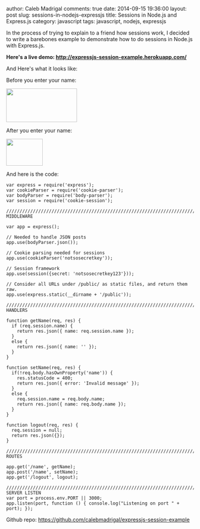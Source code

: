 author: Caleb Madrigal
comments: true
date: 2014-09-15 19:36:00
layout: post
slug: sessions-in-nodejs-expressjs
title: Sessions in Node.js and Express.js
category: javascript
tags: javascript, nodejs, expressjs

In the process of trying to explain to a friend how sessions work, I decided to write a barebones example to demonstrate how to do sessions in Node.js with Express.js.

**Here's a live demo: <http://expressjs-session-example.herokuapp.com/>**

And Here's what it looks like:

Before you enter your name:

<img src="/static/images/session_example_1.png" style="width:190px; height:90px" />

After you enter your name:

<img src="/static/images/session_example_2.png" style="width:98px; height:72px" />

And here is the code:

    var express = require('express');
    var cookieParser = require('cookie-parser');
    var bodyParser = require('body-parser');
    var session = require('cookie-session');
    
    ///////////////////////////////////////////////////////////////////////////////////////// MIDDLEWARE
    
    var app = express();
    
    // Needed to handle JSON posts
    app.use(bodyParser.json());
    
    // Cookie parsing needed for sessions
    app.use(cookieParser('notsosecretkey'));
    
    // Session framework
    app.use(session({secret: 'notsosecretkey123'}));
    
    // Consider all URLs under /public/ as static files, and return them raw.
    app.use(express.static(__dirname + '/public'));
    
    /////////////////////////////////////////////////////////////////////////////////////////// HANDLERS 
    
    function getName(req, res) {
      if (req.session.name) {
        return res.json({ name: req.session.name });
      }
      else {
        return res.json({ name: '' });
      }
    }
    
    function setName(req, res) {
      if(!req.body.hasOwnProperty('name')) {
        res.statusCode = 400;
        return res.json({ error: 'Invalid message' });
      }
      else {
        req.session.name = req.body.name;
        return res.json({ name: req.body.name });
      }
    }
    
    function logout(req, res) {
      req.session = null;
      return res.json({});
    }
    
    ///////////////////////////////////////////////////////////////////////////////////////////// ROUTES 
    
    app.get('/name', getName);
    app.post('/name', setName);
    app.get('/logout', logout);
    
    ////////////////////////////////////////////////////////////////////////////////////// SERVER LISTEN
    var port = process.env.PORT || 3000;
    app.listen(port, function () { console.log("Listening on port " + port); });


Github repo: <https://github.com/calebmadrigal/expressjs-session-example>

